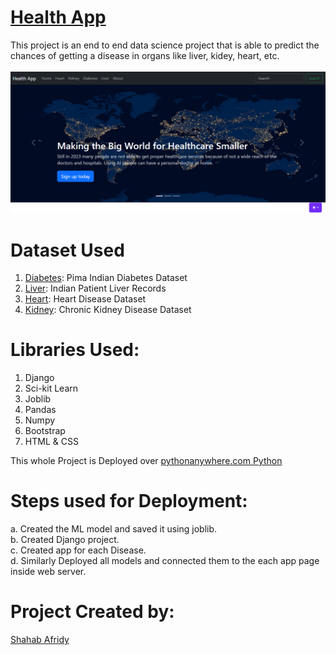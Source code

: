 # [Health App](shahabafridy.pythonanywhere.com/)
This project is an end to end data science project that is able to predict the chances of getting a disease in organs like liver, kidey, heart, etc.<br><br>
![plot](Health_app_pic.png)

# Dataset Used
1. [Diabetes](https://www.kaggle.com/uciml/pima-indians-diabetes-database): Pima Indian Diabetes Dataset
2. [Liver](https://www.kaggle.com/uciml/indian-liver-patient-records): Indian Patient Liver Records
3. [Heart](https://www.kaggle.com/ronitf/heart-disease-uci): Heart Disease Dataset
4. [Kidney](https://www.kaggle.com/mansoordaku/ckdisease): Chronic Kidney Disease Dataset

# Libraries Used:
 1. Django
 2. Sci-kit Learn
 3. Joblib
 4. Pandas
 5. Numpy
 6. Bootstrap
 7. HTML & CSS
 
 This whole Project is Deployed over <u>pythonanywhere.com Python</u>
 
 # Steps used for Deployment:
 a. Created the ML model and saved it using joblib.<br>
 b. Created Django project.<br>
 c. Created app for each Disease.<br>
 d. Similarly Deployed all models and connected them to the each app page inside  web server.<br>
 
 # Project Created by:
[Shahab Afridy](https://www.linkedin.com/in/shahab-afridy-230577207?utm_source=share&utm_campaign=share_via&utm_content=profile&utm_medium=android_app)

 
